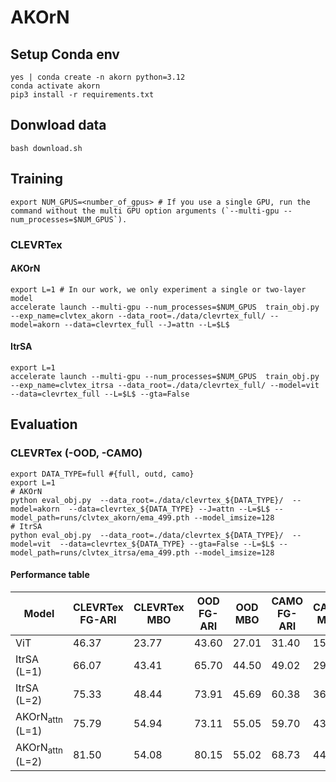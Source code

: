 # AKOrN

## Setup Conda env

```
yes | conda create -n akorn python=3.12
conda activate akorn
pip3 install -r requirements.txt
```

## Donwload data
```
bash download.sh
```

## Training
```
export NUM_GPUS=<number_of_gpus> # If you use a single GPU, run the command without the multi GPU option arguments (`--multi-gpu --num_processes=$NUM_GPUS`).
```

### CLEVRTex

#### AKOrN 
```
export L=1 # In our work, we only experiment a single or two-layer model
accelerate launch --multi-gpu --num_processes=$NUM_GPUS  train_obj.py --exp_name=clvtex_akorn --data_root=./data/clevrtex_full/ --model=akorn --data=clevrtex_full --J=attn --L=$L$
```

#### ItrSA
```
export L=1
accelerate launch --multi-gpu --num_processes=$NUM_GPUS  train_obj.py --exp_name=clvtex_itrsa --data_root=./data/clevrtex_full/ --model=vit --data=clevrtex_full --L=$L$ --gta=False
```

## Evaluation

### CLEVRTex (-OOD, -CAMO) 

```
export DATA_TYPE=full #{full, outd, camo}
export L=1
# AKOrN
python eval_obj.py  --data_root=./data/clevrtex_${DATA_TYPE}/  --model=akorn  --data=clevrtex_${DATA_TYPE} --J=attn --L=$L$ --model_path=runs/clvtex_akorn/ema_499.pth --model_imsize=128
# ItrSA
python eval_obj.py  --data_root=./data/clevrtex_${DATA_TYPE}/  --model=vit  --data=clevrtex_${DATA_TYPE} --gta=False --L=$L$ --model_path=runs/clvtex_itrsa/ema_499.pth --model_imsize=128
```

#### Performance table
| Model                | CLEVRTex FG-ARI | CLEVRTex MBO | OOD FG-ARI | OOD MBO | CAMO FG-ARI | CAMO MBO |
|----------------------|-----------------|--------------|------------|---------|-------------|----------|
| ViT                 | 46.37          | 23.77        | 43.60      | 27.01   | 31.40       | 15.75    |
| ItrSA (L=1)    | 66.07          | 43.41        | 65.70      | 44.50   | 49.02       | 29.48    |
| ItrSA (L=2)    | 75.33          | 48.44        | 73.91      | 45.69   | 60.38       | 36.72    |
| AKOrN<sub>attn</sub> (L=1) | 75.79 | 54.94 | 73.11 | 55.05 | 59.70 | 43.28 |
| AKOrN<sub>attn</sub> (L=2) | 81.50 | 54.08 | 80.15 | 55.02 | 68.73 | 44.98 |

